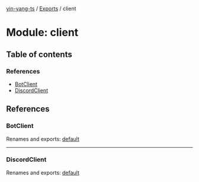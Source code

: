[yin-yang-ts](../README.md) / [Exports](../modules.md) / client

# Module: client

## Table of contents

### References

- [BotClient](client.md#botclient)
- [DiscordClient](client.md#discordclient)

## References

### BotClient

Renames and exports: [default](../classes/client_botclient.default.md)

___

### DiscordClient

Renames and exports: [default](../classes/client_discordclient.default.md)

